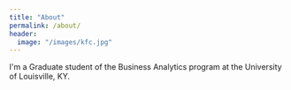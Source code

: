 ```yaml
---
title: "About"
permalink: /about/
header:
  image: "/images/kfc.jpg"
---
```


I'm a Graduate student of the Business Analytics program at the University of Louisville, KY.
